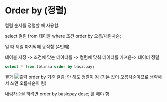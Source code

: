 # Order by (정렬)

컬럼 순서를 정렬할 때 사용함.  

select 컬럼
from 테이블
where 조건
order by 오름/내림차순;

일 때 제일 마지막에 동작함 (4번째)  

테이블 지정 -> 조건에 맞는 데이터를 -> 컬럼에 맞춰 데이터를 가져옴-> 데이터 정렬  

```sql
select * from tblinsa order by basicpay;
```

결과
![출력](https://github.com/juniel1299/juniel1299.github.io/assets/62318700/a365912f-3936-4d9e-b07d-31fd21d5d654)
order by 기준 컬럼; 만 해도 정렬이 됨 (기본 값이 오름차순이므로 생략해서 쓰면 오름차순이 됨)  

내림차순을 하려면 order by basicpay desc; 를 해야 함   

